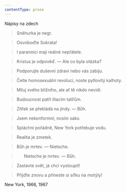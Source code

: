 ```yaml
---
contentType: prose
---
```


Nápisy na zdech

> Sněhurka je negr.

> Osvoboďte Sokrata!

> I paranoici mají reálné nepřátele.

> Kristus je odpověď. — Ale co byla otázka?

> Podporujte duševní zdraví nebo vás zabiju.

> Čelte homosexuální revoluci, noste pytlovitý kalhoty.

> Miluj svého bližního, ale ať tě nikdo nevidí.

> Budoucnost patří lítacím talířům.

> Zítřek se překládá na jindy. — Bůh.

> Jsem nekonformní, nosím sako.

> Spláchni pořádně, New York potřebuje vodu.

> Realita je zmetek.

> Bůh je mrtev. — Nietsche.

>       Nietsche je mrtev. — Bůh.

> Zastavte svět, já chci vystoupit!

> Přijďte znovu a přineste si síťku na motýly!

New York, 1966, 1967
